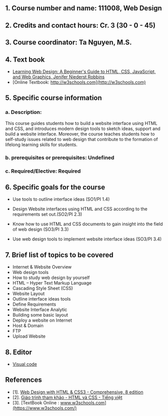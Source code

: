 ## 1.   Course number and name: 111008, Web Design
## 2.   Credits and contact hours: Cr. 3 (30 - 0 - 45)
## 3.   Course coordinator: Ta Nguyen, M.S.	   
## 4.   Text book 
- [Learning Web Design: A Beginner's Guide to HTML, CSS, JavaScript, and Web Graphics, Jenifer Niederst Robbins](https://drive.google.com/file/d/1LZOr1uqQT_AxCnJWE9FTiK3xBzbusmWM/view?usp=sharing)
- [Online Textbook: http://w3schools.com](http://w3schools.com) 
## 5.   Specific course information 
### a.   Description: 

This course guides students how to build a website interface using HTML and CSS, and introduces modern design tools to sketch ideas, support and build a website interface. Moreover, the course teaches students how to self-study issues related to web design that contribute to the formation of lifelong learning skills for students.
### b.   prerequisites or prerequisites: Undefined
### c.   Required/Elective: Required 
## 6.   Specific goals for the course

- Use tools to outline interface ideas (SO1/PI 1.4)

- Design Website interfaces using HTML and CSS according to the requirements set out.(SO2/PI 2.3)

- Know how to use HTML and CSS documents to gain insight into the field of web design (SO3/PI 3.3)

- Use web design tools to implement website interface ideas (SO3/PI 3.4)
## 7.   Brief list of topics to be covered
- Internet & Website Overview
- Web design tools 
- How to study web design by yourself
- HTML – Hyper Text Markup Language
- Cascading Style Sheet (CSS) 
- Website Layout
- Outline interface ideas tools
- Define Requirements
- Website Interface Analytic
- Building some basic layout
- Deploy a website on Internet
- Host & Domain
- FTP
- Upload Website
## 8. Editor
- [Visual code](https://code.visualstudio.com/download)
## References
- [1]. [Web Design with HTML & CSS3 - Comprehensive, 8 edition](https://drive.google.com/file/d/12giFpgEPD1lvVYnQ6byDI3jZYibwOETR/view?usp=sharing)
- [2]. [Giáo trình tham khảo - HTML và CSS - Tiếng việt](https://drive.google.com/file/d/1G0M8ugNGPkwxEh8TdrF-liTxPPz3SWUJ/view?usp=sharing)
- [3]. [TextBook Online : www.w3schools.com](https://www.w3schools.com/)

